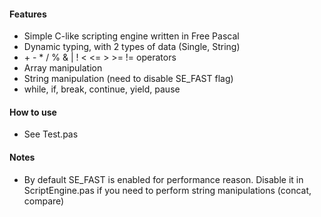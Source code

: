 #### Features
- Simple C-like scripting engine written in Free Pascal
- Dynamic typing, with 2 types of data (Single, String)
- \+ - * / % & | ! < <= > >= != operators
- Array manipulation
- String manipulation (need to disable SE_FAST flag)
- while, if, break, continue, yield, pause

#### How to use
- See Test.pas
  
#### Notes
- By default SE_FAST is enabled for performance reason. Disable it in ScriptEngine.pas if you need to perform string manipulations (concat, compare)

